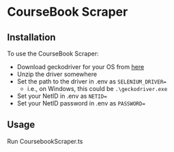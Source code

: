 # CourseBook Scraper

## Installation
To use the CourseBook Scraper:
- Download geckodriver for your OS from [here](https://github.com/mozilla/geckodriver/releases)
- Unzip the driver somewhere
- Set the path to the driver in .env as `SELENIUM_DRIVER=`
	- i.e., on Windows, this could be `.\geckodriver.exe`
- Set your NetID in .env as `NETID=`
- Set your NetID password in .env as `PASSWORD=`

## Usage
Run CoursebookScraper.ts
